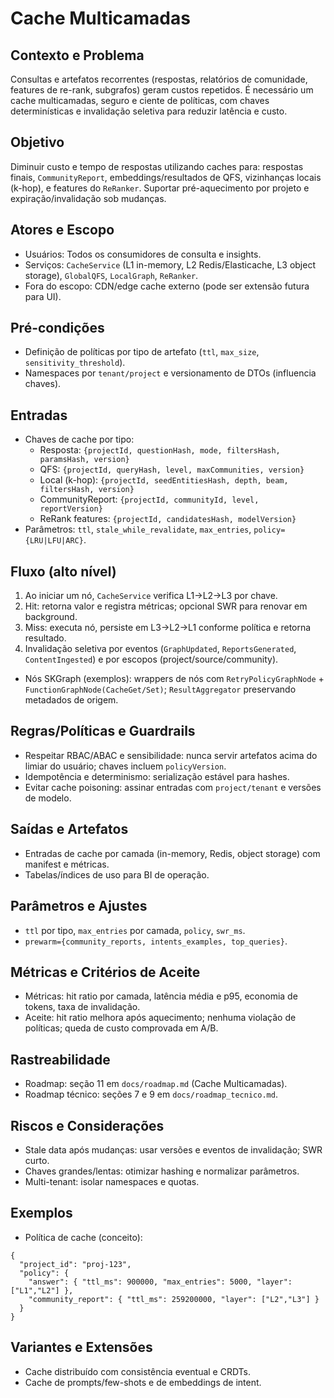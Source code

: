 # Cache Multicamadas

## Contexto e Problema
Consultas e artefatos recorrentes (respostas, relatórios de comunidade, features de re-rank, subgrafos) geram custos repetidos. É necessário um cache multicamadas, seguro e ciente de políticas, com chaves determinísticas e invalidação seletiva para reduzir latência e custo.

## Objetivo
Diminuir custo e tempo de respostas utilizando caches para: respostas finais, `CommunityReport`, embeddings/resultados de QFS, vizinhanças locais (k-hop), e features do `ReRanker`. Suportar pré-aquecimento por projeto e expiração/invalidação sob mudanças.

## Atores e Escopo
- Usuários: Todos os consumidores de consulta e insights.
- Serviços: `CacheService` (L1 in-memory, L2 Redis/Elasticache, L3 object storage), `GlobalQFS`, `LocalGraph`, `ReRanker`.
- Fora do escopo: CDN/edge cache externo (pode ser extensão futura para UI).

## Pré-condições
- Definição de políticas por tipo de artefato (`ttl`, `max_size`, `sensitivity_threshold`).
- Namespaces por `tenant/project` e versionamento de DTOs (influencia chaves).

## Entradas
- Chaves de cache por tipo:
  - Resposta: `{projectId, questionHash, mode, filtersHash, paramsHash, version}`
  - QFS: `{projectId, queryHash, level, maxCommunities, version}`
  - Local (k-hop): `{projectId, seedEntitiesHash, depth, beam, filtersHash, version}`
  - CommunityReport: `{projectId, communityId, level, reportVersion}`
  - ReRank features: `{projectId, candidatesHash, modelVersion}`
- Parâmetros: `ttl`, `stale_while_revalidate`, `max_entries`, `policy={LRU|LFU|ARC}`.

## Fluxo (alto nível)
1) Ao iniciar um nó, `CacheService` verifica L1→L2→L3 por chave.
2) Hit: retorna valor e registra métricas; opcional SWR para renovar em background.
3) Miss: executa nó, persiste em L3→L2→L1 conforme política e retorna resultado.
4) Invalidação seletiva por eventos (`GraphUpdated`, `ReportsGenerated`, `ContentIngested`) e por escopos (project/source/community).

- Nós SKGraph (exemplos): wrappers de nós com `RetryPolicyGraphNode` + `FunctionGraphNode(CacheGet/Set)`; `ResultAggregator` preservando metadados de origem.

## Regras/Políticas e Guardrails
- Respeitar RBAC/ABAC e sensibilidade: nunca servir artefatos acima do limiar do usuário; chaves incluem `policyVersion`.
- Idempotência e determinismo: serialização estável para hashes.
- Evitar cache poisoning: assinar entradas com `project/tenant` e versões de modelo.

## Saídas e Artefatos
- Entradas de cache por camada (in-memory, Redis, object storage) com manifest e métricas.
- Tabelas/índices de uso para BI de operação.

## Parâmetros e Ajustes
- `ttl` por tipo, `max_entries` por camada, `policy`, `swr_ms`.
- `prewarm={community_reports, intents_examples, top_queries}`.

## Métricas e Critérios de Aceite
- Métricas: hit ratio por camada, latência média e p95, economia de tokens, taxa de invalidação.
- Aceite: hit ratio melhora após aquecimento; nenhuma violação de políticas; queda de custo comprovada em A/B.

## Rastreabilidade
- Roadmap: seção 11 em `docs/roadmap.md` (Cache Multicamadas).
- Roadmap técnico: seções 7 e 9 em `docs/roadmap_tecnico.md`.

## Riscos e Considerações
- Stale data após mudanças: usar versões e eventos de invalidação; SWR curto.
- Chaves grandes/lentas: otimizar hashing e normalizar parâmetros.
- Multi-tenant: isolar namespaces e quotas.

## Exemplos
- Política de cache (conceito):
```
{
  "project_id": "proj-123",
  "policy": {
    "answer": { "ttl_ms": 900000, "max_entries": 5000, "layer": ["L1","L2"] },
    "community_report": { "ttl_ms": 259200000, "layer": ["L2","L3"] }
  }
}
```

## Variantes e Extensões
- Cache distribuído com consistência eventual e CRDTs.
- Cache de prompts/few-shots e de embeddings de intent.
